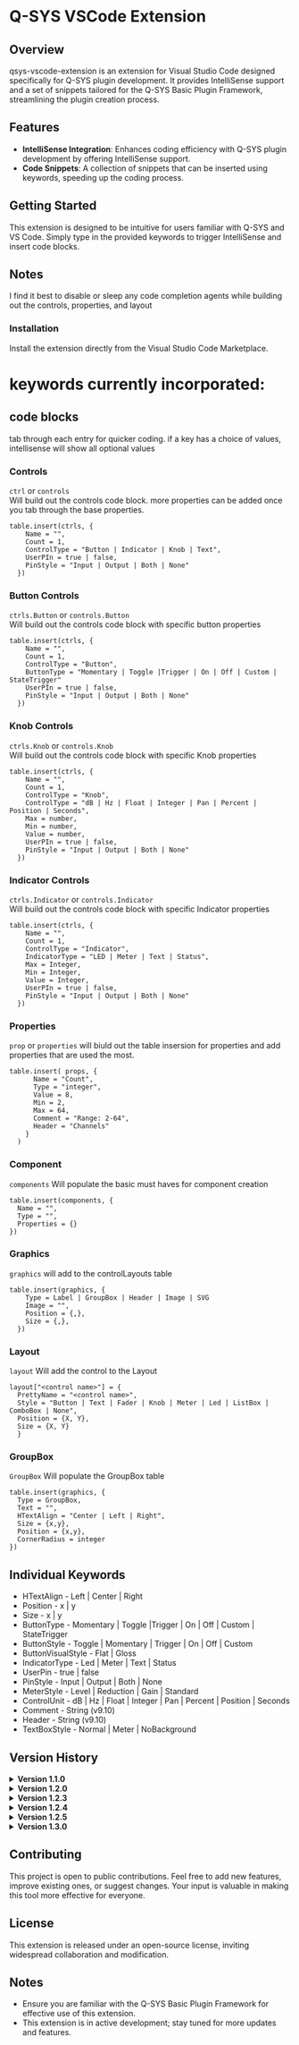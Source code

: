 # Q-SYS VSCode Extension

## Overview
qsys-vscode-extension is an extension for Visual Studio Code designed specifically for Q-SYS plugin development. It provides IntelliSense support and a set of snippets tailored for the Q-SYS Basic Plugin Framework, streamlining the plugin creation process.

## Features
- **IntelliSense Integration**: Enhances coding efficiency with Q-SYS plugin development by offering IntelliSense support.
- **Code Snippets**: A collection of snippets that can be inserted using keywords, speeding up the coding process.

## Getting Started
This extension is designed to be intuitive for users familiar with Q-SYS and VS Code. Simply type in the provided keywords to trigger IntelliSense and insert code blocks.

## Notes
I find it best to disable or sleep any code completion agents while building out the controls, properties, and layout

### Installation
Install the extension directly from the Visual Studio Code Marketplace.

# keywords currently incorporated:
## code blocks
tab through each entry for quicker coding. if a key has a choice of values, intellisense will show all optional values

### Controls
`ctrl` or `controls`<br>
Will build out the controls code block. more properties can be added once you tab through the base properties.
```
table.insert(ctrls, {
    Name = "",
    Count = 1,
    ControlType = "Button | Indicator | Knob | Text",
    UserPIn = true | false,
    PinStyle = "Input | Output | Both | None"
  })
```

### Button Controls
`ctrls.Button` or `controls.Button`<br>
Will build out the controls code block with specific button properties
```
table.insert(ctrls, {
    Name = "",
    Count = 1,
    ControlType = "Button",
    ButtonType = "Momentary | Toggle |Trigger | On | Off | Custom | StateTrigger"
    UserPIn = true | false,
    PinStyle = "Input | Output | Both | None"
  })
```

### Knob Controls
`ctrls.Knob` or `controls.Knob`<br>
Will build out the controls code block with specific Knob properties
```
table.insert(ctrls, {
    Name = "",
    Count = 1,
    ControlType = "Knob",
    ControlType = "dB | Hz | Float | Integer | Pan | Percent | Position | Seconds",
    Max = number,
    Min = number,
    Value = number,
    UserPIn = true | false,
    PinStyle = "Input | Output | Both | None"
  })
```

### Indicator Controls
`ctrls.Indicator` or `controls.Indicator`<br>
Will build out the controls code block with specific Indicator properties
```
table.insert(ctrls, {
    Name = "",
    Count = 1,
    ControlType = "Indicator",
    IndicatorType = "LED | Meter | Text | Status",
    Max = Integer,
    Min = Integer,
    Value = Integer,
    UserPIn = true | false,
    PinStyle = "Input | Output | Both | None"
  })
```

### Properties
`prop` or `properties`
will biuld out the table insersion for properties and add properties that are used the most.
```
table.insert( props, {
      Name = "Count",
      Type = "integer",
      Value = 8,
      Min = 2,
      Max = 64,
      Comment = "Range: 2-64",
      Header = "Channels"
    }
  )
```

### Component
`components`
Will populate the basic must haves for component creation
```
table.insert(components, {
  Name = "",
  Type = "",
  Properties = {}
})
```

### Graphics
`graphics`
will add to the controlLayouts table
``` 
table.insert(graphics, {
    Type = Label | GroupBox | Header | Image | SVG
    Image = "",
    Position = {,},
    Size = {,},
  })
```

### Layout
`layout`
Will add the control to the Layout
```
layout["<control name>"] = {
  PrettyName = "<control name>",
  Style = "Button | Text | Fader | Knob | Meter | Led | ListBox | ComboBox | None",
  Position = {X, Y},
  Size = {X, Y}
  } 
  ```

### GroupBox
`GroupBox`
Will populate the GroupBox table
```
table.insert(graphics, {
  Type = GroupBox,
  Text = "",
  HTextAlign = "Center | Left | Right",
  Size = {x,y},
  Position = {x,y},
  CornerRadius = integer
})
```

## Individual Keywords
- HTextAlign      - Left | Center | Right
- Position        - x | y
- Size            - x | y
- ButtonType      - Momentary | Toggle |Trigger | On | Off | Custom | StateTrigger
- ButtonStyle     - Toggle | Momentary | Trigger | On | Off | Custom
- ButtonVisualStyle - Flat | Gloss
- IndicatorType   - Led | Meter | Text | Status
- UserPin         - true | false
- PinStyle        - Input | Output | Both | None
- MeterStyle      - Level | Reduction | Gain | Standard
- ControlUnit     - dB | Hz | Float | Integer | Pan | Percent | Position | Seconds
- Comment         - String (v9.10)
- Header          - String (v9.10)
- TextBoxStyle    - Normal | Meter | NoBackground

## Version History
<details>
 <summary><b>Version 1.1.0</b></summary>

  - Added Comment and Header for optional strings on properties
  - Added ButtonType  On, Off , Custom, StateTrigger
  - Added TextBoxStyle Normal, Meter, NoBackground
  - Added more values to the graphics table
  - bug fixes
</details>

<details>
 <summary><b>Version 1.2.0</b></summary>

 - Lots of bug fixes
 - Adding more options for properties that came out with 9.10
 - Adding more keywords
</details>

<details>
 <summary><b>Version 1.2.3</b></summary>

   - fixing x, y placeholders on position and size values
</details>

<details>
 <summary><b>Version 1.2.4</b></summary>

   - ControlUnit: Removing $ within the curly brackets. Fixes issue with snippet not populating correctly.
</details>

<details>
 <summary><b>Version 1.2.5</b></summary>

   - Removing tab indent for Layout
   - Fixing formatting for ButtonStyle
</details>

<details>
 <summary><b>Version 1.3.0</b></summary>

   - Adding more detailed control snipits
    - ctrl.Button, ctrl.Indicator, ctrl.Knob
</details>

## Contributing
This project is open to public contributions. Feel free to add new features, improve existing ones, or suggest changes. Your input is valuable in making this tool more effective for everyone.

## License
This extension is released under an open-source license, inviting widespread collaboration and modification.

## Notes
- Ensure you are familiar with the Q-SYS Basic Plugin Framework for effective use of this extension.
- This extension is in active development; stay tuned for more updates and features.

